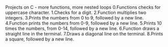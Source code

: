 Projects on C - more functions, more nested loops
0.Functions checks for uppercase character.
1.Checks for a digit.
2.Function multiplies two integers.
3.Prints the numbers from 0 to 9, followed by a new line.
4.Function prints the numbers from 0-9, followed by a new line.
5.Prints 10 times the numbers, from 0-14, followed by a new line.
6.Function draws a straight line in the terminal.
7.Draws a diagonal line on the terminal.
8.Prints a square, followed by a new line.
